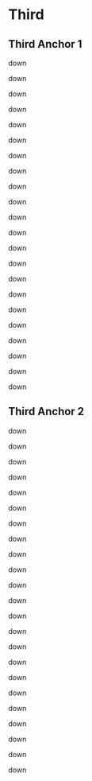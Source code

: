 # Third

## Third Anchor 1

down

down

down

down

down

down

down

down

down

down

down

down

down

down

down

down

down

down

down

down

down

down

## Third Anchor 2

down

down

down

down

down

down

down

down

down

down

down

down

down

down

down

down

down

down

down

down

down

down

down


